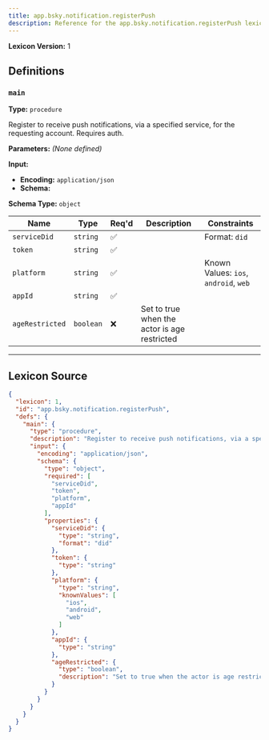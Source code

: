 ```yaml
---
title: app.bsky.notification.registerPush
description: Reference for the app.bsky.notification.registerPush lexicon
---
```

**Lexicon Version:** 1

## Definitions

<a name="main"></a>
### `main`

**Type:** `procedure`

Register to receive push notifications, via a specified service, for the requesting account. Requires auth.

**Parameters:** _(None defined)_

**Input:**

- **Encoding:** `application/json`
- **Schema:**

**Schema Type:** `object`

| Name | Type | Req'd  | Description | Constraints |
|------|------|----------|-------------|-------------|
| `serviceDid` | `string` | ✅  |  | Format: `did` |
| `token` | `string` | ✅  |  |  |
| `platform` | `string` | ✅  |  | Known Values: `ios`, `android`, `web` |
| `appId` | `string` | ✅  |  |  |
| `ageRestricted` | `boolean` | ❌  | Set to true when the actor is age restricted |  |

---

## Lexicon Source
```json
{
  "lexicon": 1,
  "id": "app.bsky.notification.registerPush",
  "defs": {
    "main": {
      "type": "procedure",
      "description": "Register to receive push notifications, via a specified service, for the requesting account. Requires auth.",
      "input": {
        "encoding": "application/json",
        "schema": {
          "type": "object",
          "required": [
            "serviceDid",
            "token",
            "platform",
            "appId"
          ],
          "properties": {
            "serviceDid": {
              "type": "string",
              "format": "did"
            },
            "token": {
              "type": "string"
            },
            "platform": {
              "type": "string",
              "knownValues": [
                "ios",
                "android",
                "web"
              ]
            },
            "appId": {
              "type": "string"
            },
            "ageRestricted": {
              "type": "boolean",
              "description": "Set to true when the actor is age restricted"
            }
          }
        }
      }
    }
  }
}
```
